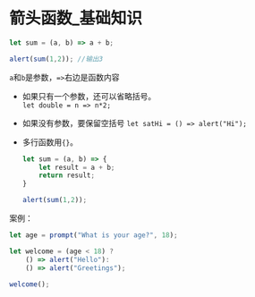 # 箭头函数_基础知识

```javascript
let sum = (a, b) => a + b;

alert(sum(1,2)); //输出3
```

`a`和`b`是参数，`=>`右边是函数内容

* 如果只有一个参数，还可以省略括号。  
  `let double = n => n*2;`

* 如果没有参数，要保留空括号
  `let satHi = () => alert("Hi");`

* 多行函数用`{}`。
  ```javascript
  let sum = (a, b) => {
      let result = a + b;
      return result;
  }

  alert(sum(1,2));
  ```


案例：
```javascript
let age = prompt("What is your age?", 18);

let welcome = (age < 18) ?
    () => alert("Hello"):
    () => alert("Greetings");

welcome();
```